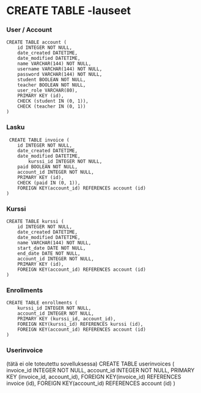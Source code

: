 # CREATE TABLE -lauseet

### User / Account
    CREATE TABLE account (
	    id INTEGER NOT NULL, 
	    date_created DATETIME, 
	    date_modified DATETIME, 
	    name VARCHAR(144) NOT NULL, 
	    username VARCHAR(144) NOT NULL, 
	    password VARCHAR(144) NOT NULL, 
	    student BOOLEAN NOT NULL, 
	    teacher BOOLEAN NOT NULL, 
	    user_role VARCHAR(80), 
	    PRIMARY KEY (id), 
	    CHECK (student IN (0, 1)), 
	    CHECK (teacher IN (0, 1))
    )

### Lasku
     CREATE TABLE invoice (
	    id INTEGER NOT NULL, 
	    date_created DATETIME, 
	    date_modified DATETIME, 
            kurssi_id INTEGER NOT NULL, 
	    paid BOOLEAN NOT NULL, 
	    account_id INTEGER NOT NULL, 
	    PRIMARY KEY (id), 
	    CHECK (paid IN (0, 1)), 
	    FOREIGN KEY(account_id) REFERENCES account (id)
    )

### Kurssi
    CREATE TABLE kurssi (
	    id INTEGER NOT NULL, 
	    date_created DATETIME, 
	    date_modified DATETIME, 
	    name VARCHAR(144) NOT NULL, 
	    start_date DATE NOT NULL, 
	    end_date DATE NOT NULL, 
	    account_id INTEGER NOT NULL, 
	    PRIMARY KEY (id), 
	    FOREIGN KEY(account_id) REFERENCES account (id)
    )

### Enrollments
    CREATE TABLE enrollments (
	    kurssi_id INTEGER NOT NULL, 
	    account_id INTEGER NOT NULL, 
	    PRIMARY KEY (kurssi_id, account_id), 
	    FOREIGN KEY(kurssi_id) REFERENCES kurssi (id), 
	    FOREIGN KEY(account_id) REFERENCES account (id)
    )

### Userinvoice
(tätä ei ole toteutettu sovelluksessa)
CREATE TABLE userinvoices (
	    invoice_id INTEGER NOT NULL, 
	    account_id INTEGER NOT NULL, 
	    PRIMARY KEY (invoice_id, account_id), 
	    FOREIGN KEY(invoice_id) REFERENCES invoice (id), 
	    FOREIGN KEY(account_id) REFERENCES account (id)
)
